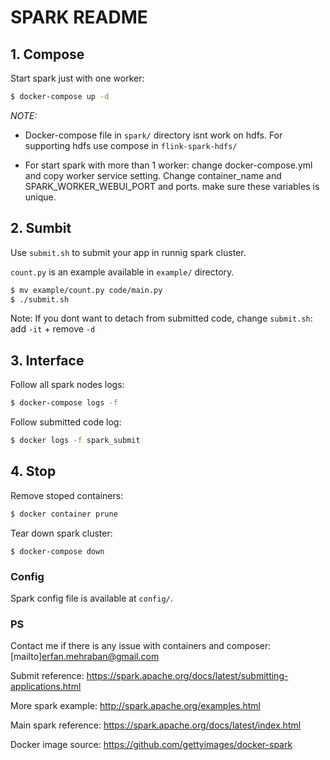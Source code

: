 # SPARK README

## 1. Compose

Start spark just with one worker:

```bash
$ docker-compose up -d
```

*NOTE:*

- Docker-compose file in `spark/` directory isnt work on hdfs. For supporting hdfs use compose in `flink-spark-hdfs/`

- For start spark with more than 1 worker: change docker-compose.yml and copy worker service setting. Change container_name and SPARK_WORKER_WEBUI_PORT and ports. make sure these variables is unique.

## 2. Sumbit

Use `submit.sh` to submit your app in runnig spark cluster.

`count.py` is an example available in `example/` directory.
```bash
$ mv example/count.py code/main.py
$ ./submit.sh
```

Note: If you dont want to detach from submitted code, change `submit.sh`: add `-it` + remove `-d`

## 3. Interface

Follow all spark nodes logs:
```bash
$ docker-compose logs -f
```

Follow submitted code log:
```bash
$ docker logs -f spark_submit
```


## 4. Stop

Remove stoped containers:
```bash
$ docker container prune
```

Tear down spark cluster:
```
$ docker-compose down
```

### Config

Spark config file is available at `config/`.

### PS

Contact me if there is any issue with containers and composer: [mailto]erfan.mehraban@gmail.com

Submit reference: https://spark.apache.org/docs/latest/submitting-applications.html

More spark example: http://spark.apache.org/examples.html

Main spark reference: https://spark.apache.org/docs/latest/index.html

Docker image source: https://github.com/gettyimages/docker-spark
